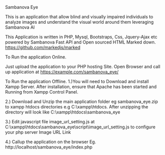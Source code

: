 Sambanova Eye

This is an application that allow blind and visually impaired individuals to analyze images and understand the visual world around them leveraging Sambanova AI

This Application is written in PHP, Mysql, Bootstraps, Css, Jquery-Ajax etc powered by Sambanova Fast API and 
 Open sourced HTML Marked down. https://github.com/markedjs/marked


To Run the application Online.

Just upload the application to your PHP hosting Site.
Open Browser and call up application at https://example.com/sambanova_eye/


To Run the application Offline.
1.)You will need to Download and  install Xampp Server. After installation, ensure that  Apache has been started and Running from Xampp Control Panel.

2.) Download and Unzip the main application folder eg sambanova_eye.zip to xampp htdocs directories e.g  C:\xampp\htdocs.  After unzipping the 
directory will look like  C:\xampp\htdocs\sambanova_eye

3.) Edit javascript file image_url_setting.js at   C:\xampp\htdocs\sambanova_eye\script\image_url_setting.js to configure  your php server Image URL Link

4.) Callup the application on the browser Eg. http://localhost/sambanova_eye/index.php




